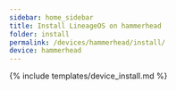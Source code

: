 ```yaml
---
sidebar: home_sidebar
title: Install LineageOS on hammerhead
folder: install
permalink: /devices/hammerhead/install/
device: hammerhead
---
```

{% include templates/device_install.md %}
